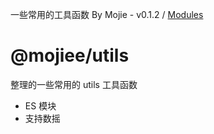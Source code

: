 一些常用的工具函数 By Mojie - v0.1.2 / [Modules](modules.md)

# @mojiee/utils

整理的一些常用的 utils 工具函数

- ES 模块
- 支持数摇

